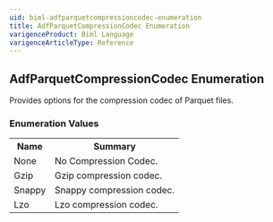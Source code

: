 ```yaml
---
uid: biml-adfparquetcompressioncodec-enumeration
title: AdfParquetCompressionCodec Enumeration
varigenceProduct: Biml Language
varigenceArticleType: Reference
---
```


## AdfParquetCompressionCodec Enumeration<div class="LanguageSummary"><div class ="SummaryItem">Provides options for the compression codec of Parquet files.</div></div><div class="EnumValueGroup">### Enumeration Values<table id="EnumValue" class="MemberList"><tbody><tr><th class="MemberNameColumnHeader">Name</th><th class="MemberSummaryColumnHeader">Summary</th></tr><tr class="cd0"><td class="MemberName">None</td><td class="MemberSummary"><div class ="SummaryItem">No Compression Codec.</div></td></tr><tr class="cd1"><td class="MemberName">Gzip</td><td class="MemberSummary"><div class ="SummaryItem">Gzip compression codec.</div></td></tr><tr class="cd0"><td class="MemberName">Snappy</td><td class="MemberSummary"><div class ="SummaryItem">Snappy compression codec.</div></td></tr><tr class="cd1"><td class="MemberName">Lzo</td><td class="MemberSummary"><div class ="SummaryItem">Lzo compression codec.</div></td></tr></tbody></table></div>